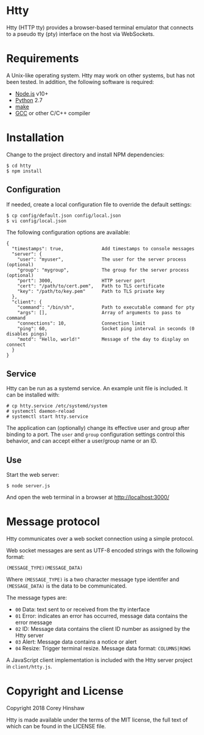 Htty
====

Htty (HTTP tty) provides a browser-based terminal emulator that connects to a
pseudo tty (pty) interface on the host via WebSockets.

# Requirements

A Unix-like operating system. Htty may work on other systems, but has not been
tested. In addition, the following software is required:

  * [Node.js][1] v10+
  * [Python][2] 2.7
  * [make][3]
  * [GCC][4] or other C/C++ compiler

# Installation

Change to the project directory and install NPM dependencies:

    $ cd htty
    $ npm install

## Configuration

If needed, create a local configuration file to override the default settings:

    $ cp config/default.json config/local.json
    $ vi config/local.json

The following configuration options are available:

    {
      "timestamps": true,              Add timestamps to console messages
      "server": {
        "user": "myuser",              The user for the server process (optional)
        "group": "mygroup",            The group for the server process (optional)
        "port": 3000,                  HTTP server port
        "cert": "/path/to/cert.pem",   Path to TLS certificate
        "key": "/path/to/key.pem"      Path to TLS private key
      },
      "client": {
        "command": "/bin/sh",          Path to executable command for pty
        "args": [],                    Array of arguments to pass to command
        "connections": 10,             Connection limit
        "ping": 60,                    Socket ping interval in seconds (0 disables pings)
        "motd": "Hello, world!"        Message of the day to display on connect
      }
    }

## Service

Htty can be run as a systemd service. An example unit file is included. It can
be installed with:

    # cp htty.service /etc/systemd/system
    # systemctl daemon-reload
    # systemctl start htty.service

The application can (optionally) change its effective user and group after
binding to a port. The `user` and `group` configuration settings control this
behavior, and can accept either a user/group name or an ID.

## Use

Start the web server:

    $ node server.js

And open the web terminal in a browser at [http://localhost:3000/](http://localhost:3000/)

# Message protocol

Htty communicates over a web socket connection using a simple protocol.

Web socket messages are sent as UTF-8 encoded strings with the following
format:

    (MESSAGE_TYPE)(MESSAGE_DATA)

Where `(MESSAGE_TYPE)` is a two character message type identifer and
`(MESSAGE_DATA)` is the data to be communicated.

The message types are:

  * `00` Data: text sent to or received from the tty interface
  * `01` Error: indicates an error has occurred, message data contains the error message
  * `02` ID: Message data contains the client ID number as assigned by the Htty server
  * `03` Alert: Message data contains a notice or alert
  * `04` Resize: Trigger terminal resize. Message data format: `COLUMNS|ROWS`

A JavaScript client implementation is included with the Htty server project in
`client/htty.js`.

# Copyright and License

Copyright 2018 Corey Hinshaw

Htty is made available under the terms of the MIT license, the full text of
which can be found in the LICENSE file.


[1]: https://nodejs.org/en/
[2]: https://www.python.org
[3]: https://www.gnu.org/software/make/
[4]: https://gcc.gnu.org
